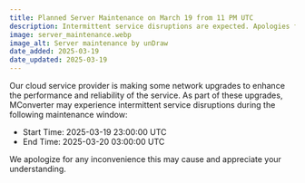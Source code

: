 ```yaml
---
title: Planned Server Maintenance on March 19 from 11 PM UTC
description: Intermittent service disruptions are expected. Apologies for the inconvenience.
image: server_maintenance.webp
image_alt: Server maintenance by unDraw
date_added: 2025-03-19
date_updated: 2025-03-19
---
```


Our cloud service provider is making some network upgrades to enhance the performance and reliability of the service. As part of these upgrades, MConverter may experience intermittent service disruptions during the following maintenance window:

* Start Time: 2025-03-19 23:00:00 UTC
* End Time: 2025-03-20 03:00:00 UTC

We apologize for any inconvenience this may cause and appreciate your understanding.